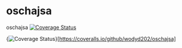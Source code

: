 # oschajsa
oschajsa
[![Coverage Status](https://coveralls.io/repos/github/wodyd202/oschajsa/badge.svg)](https://coveralls.io/github/wodyd202/oschajsa)

{<img src="https://coveralls.io/repos/github/wodyd202/oschajsa/badge.svg" alt="Coverage Status" />}[https://coveralls.io/github/wodyd202/oschajsa]
